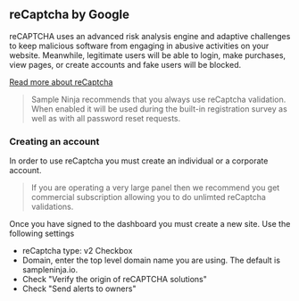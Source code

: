 ## reCaptcha by Google
reCAPTCHA uses an advanced risk analysis engine and adaptive challenges to keep malicious 
software from engaging in abusive activities on your website. Meanwhile, legitimate users will 
be able to login, make purchases, view pages, or create accounts and fake users will be blocked.

[Read more about reCaptcha](https://www.google.com/recaptcha/about)

> Sample Ninja recommends that you always use reCaptcha validation. When enabled it will be used 
> during the built-in registration survey as well as with all password reset requests.

### Creating an account
In order to use reCaptcha you must create an individual or a corporate account. 

> If you are operating a very large panel then we recommend you get commercial subscription allowing you to do unlimted reCaptcha validations. 

Once you have signed to the dashboard you must create a new site. Use the following settings

- reCaptcha type: v2 Checkbox
- Domain, enter the top level domain name you are using. The default is sampleninja.io.
- Check "Verify the origin of reCAPTCHA solutions"
- Check "Send alerts to owners"
